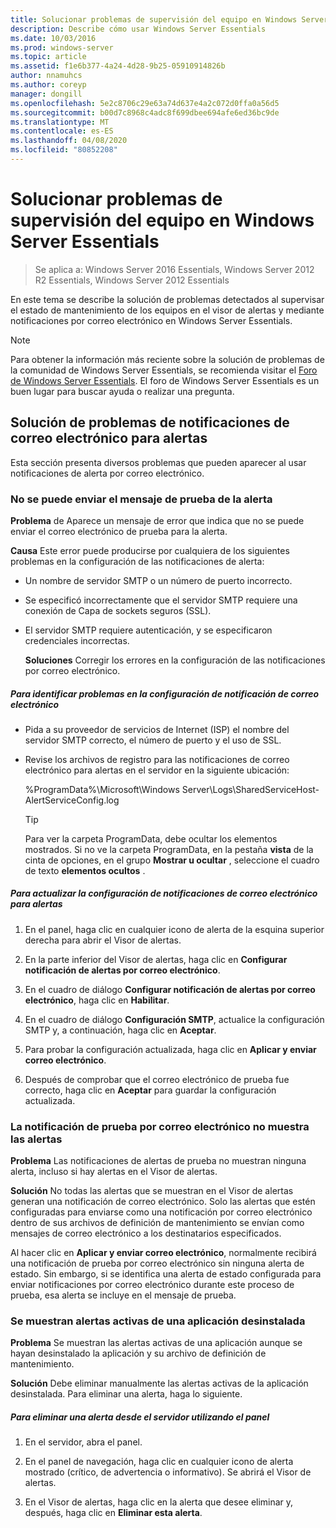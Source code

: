 ```yaml
---
title: Solucionar problemas de supervisión del equipo en Windows Server Essentials
description: Describe cómo usar Windows Server Essentials
ms.date: 10/03/2016
ms.prod: windows-server
ms.topic: article
ms.assetid: f1e6b377-4a24-4d28-9b25-05910914826b
author: nnamuhcs
ms.author: coreyp
manager: dongill
ms.openlocfilehash: 5e2c8706c29e63a74d637e4a2c072d0ffa0a56d5
ms.sourcegitcommit: b00d7c8968c4adc8f699dbee694afe6ed36bc9de
ms.translationtype: MT
ms.contentlocale: es-ES
ms.lasthandoff: 04/08/2020
ms.locfileid: "80852208"
---
```

# <a name="troubleshoot-computer-monitoring-in-windows-server-essentials"></a>Solucionar problemas de supervisión del equipo en Windows Server Essentials

>Se aplica a: Windows Server 2016 Essentials, Windows Server 2012 R2 Essentials, Windows Server 2012 Essentials

En este tema se describe la solución de problemas detectados al supervisar el estado de mantenimiento de los equipos en el visor de alertas y mediante notificaciones por correo electrónico en Windows Server Essentials.  
  
> [!NOTE]
>  Para obtener la información más reciente sobre la solución de problemas de la comunidad de Windows Server Essentials, se recomienda visitar el [Foro de Windows Server Essentials](https://social.technet.microsoft.com/Forums/winserveressentials/threads). El foro de Windows Server Essentials es un buen lugar para buscar ayuda o realizar una pregunta.  
  
##  <a name="troubleshooting-email-notifications-for-alerts"></a><a name="BKMK_TS"></a>Solución de problemas de notificaciones de correo electrónico para alertas  
 Esta sección presenta diversos problemas que pueden aparecer al usar notificaciones de alerta por correo electrónico.  
  
### <a name="cannot-send-the-test-email-for-the-alert"></a>No se puede enviar el mensaje de prueba de la alerta  
 **Problema** de Aparece un mensaje de error que indica que no se puede enviar el correo electrónico de prueba para la alerta.  
  
 **Causa** Este error puede producirse por cualquiera de los siguientes problemas en la configuración de las notificaciones de alerta:  
  
- Un nombre de servidor SMTP o un número de puerto incorrecto.  
  
- Se especificó incorrectamente que el servidor SMTP requiere una conexión de Capa de sockets seguros (SSL).  
  
- El servidor SMTP requiere autenticación, y se especificaron credenciales incorrectas.  
  
  **Soluciones** Corregir los errores en la configuración de las notificaciones por correo electrónico.  
  
##### <a name="to-identify-issues-in-your-email-notification-settings"></a>Para identificar problemas en la configuración de notificación de correo electrónico  
  
-   Pida a su proveedor de servicios de Internet (ISP) el nombre del servidor SMTP correcto, el número de puerto y el uso de SSL.  
  
-   Revise los archivos de registro para las notificaciones de correo electrónico para alertas en el servidor en la siguiente ubicación:  
  
     %ProgramData%\Microsoft\Windows Server\Logs\SharedServiceHost-AlertServiceConfig.log  
  
    > [!TIP]
    >  Para ver la carpeta ProgramData, debe ocultar los elementos mostrados. Si no ve la carpeta ProgramData, en la pestaña **vista** de la cinta de opciones, en el grupo **Mostrar u ocultar** , seleccione el cuadro de texto **elementos ocultos** .  
  
##### <a name="to-update-your-email-notification-setup-for-alerts"></a>Para actualizar la configuración de notificaciones de correo electrónico para alertas  
  
1.  En el panel, haga clic en cualquier icono de alerta de la esquina superior derecha para abrir el Visor de alertas.  
  
2.  En la parte inferior del Visor de alertas, haga clic en **Configurar notificación de alertas por correo electrónico**.  
  
3.  En el cuadro de diálogo **Configurar notificación de alertas por correo electrónico**, haga clic en **Habilitar**.  
  
4.  En el cuadro de diálogo **Configuración SMTP**, actualice la configuración SMTP y, a continuación, haga clic en **Aceptar**.  
  
5.  Para probar la configuración actualizada, haga clic en **Aplicar y enviar correo electrónico**.  
  
6.  Después de comprobar que el correo electrónico de prueba fue correcto, haga clic en **Aceptar** para guardar la configuración actualizada.  
  
### <a name="test-email-notification-does-not-list-any-alerts"></a>La notificación de prueba por correo electrónico no muestra las alertas  
 **Problema** Las notificaciones de alertas de prueba no muestran ninguna alerta, incluso si hay alertas en el Visor de alertas.  
  
 **Solución** No todas las alertas que se muestran en el Visor de alertas generan una notificación de correo electrónico. Solo las alertas que estén configuradas para enviarse como una notificación por correo electrónico dentro de sus archivos de definición de mantenimiento se envían como mensajes de correo electrónico a los destinatarios especificados.  
  
 Al hacer clic en **Aplicar y enviar correo electrónico**, normalmente recibirá una notificación de prueba por correo electrónico sin ninguna alerta de estado. Sin embargo, si se identifica una alerta de estado configurada para enviar notificaciones por correo electrónico durante este proceso de prueba, esa alerta se incluye en el mensaje de prueba.  
  
### <a name="active-alerts-are-displayed-for-an-uninstalled-application"></a>Se muestran alertas activas de una aplicación desinstalada  
 **Problema** Se muestran las alertas activas de una aplicación aunque se hayan desinstalado la aplicación y su archivo de definición de mantenimiento.  
  
 **Solución** Debe eliminar manualmente las alertas activas de la aplicación desinstalada. Para eliminar una alerta, haga lo siguiente.  
  
##### <a name="to-delete-an-alert-from-the-server-by-using-the-dashboard"></a>Para eliminar una alerta desde el servidor utilizando el panel  
  
1.  En el servidor, abra el panel.  
  
2.  En el panel de navegación, haga clic en cualquier icono de alerta mostrado (crítico, de advertencia o informativo). Se abrirá el Visor de alertas.  
  
3.  En el Visor de alertas, haga clic en la alerta que desee eliminar y, después, haga clic en **Eliminar esta alerta**.
